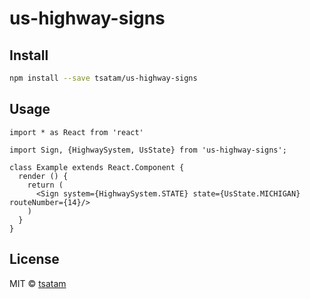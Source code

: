 # us-highway-signs

## Install

```bash
npm install --save tsatam/us-highway-signs
```

## Usage

```tsx
import * as React from 'react'

import Sign, {HighwaySystem, UsState} from 'us-highway-signs';

class Example extends React.Component {
  render () {
    return (
      <Sign system={HighwaySystem.STATE} state={UsState.MICHIGAN} routeNumber={14}/>
    )
  }
}
```

## License

MIT © [tsatam](https://github.com/tsatam)

